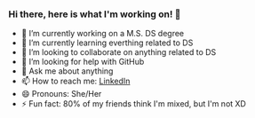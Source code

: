 ### Hi there, here is what I'm working on! 👋



- 🔭 I’m currently working on a M.S. DS degree
- 🌱 I’m currently learning everthing related to DS
- 👯 I’m looking to collaborate on anything related to DS
- 🤔 I’m looking for help with GitHub
- 💬 Ask me about anything
- 📫 How to reach me: [LinkedIn](https://www.linkedin.com/in/nancy-yang-/)
- 😄 Pronouns: She/Her
- ⚡ Fun fact: 80% of my friends think I'm mixed, but I'm not XD


